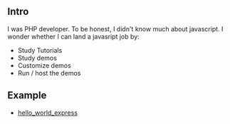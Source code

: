 ## Intro

I was PHP developer. To be honest, I didn't know much about javascript. I wonder whether I can land a javasript
job by:
* Study Tutorials
* Study demos
* Customize demos
* Run / host the demos

## Example

* [hello_world_express](https://github.com/kenpeter/hello_world_express)
